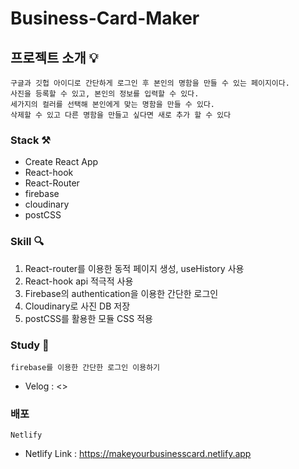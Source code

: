 # Business-Card-Maker

## 프로젝트 소개 💡

```
구글과 깃헙 아이디로 간단하게 로그인 후 본인의 명함을 만들 수 있는 페이지이다.
사진을 등록할 수 있고, 본인의 정보를 입력할 수 있다.
세가지의 컬러를 선택해 본인에게 맞는 명함을 만들 수 있다.
삭제할 수 있고 다른 명함을 만들고 싶다면 새로 추가 할 수 있다
```

### Stack ⚒
+ Create React App
+ React-hook
+ React-Router
+ firebase
+ cloudinary
+ postCSS

### Skill 🔍
1. React-router를 이용한 동적 페이지 생성, useHistory 사용
2. React-hook api 적극적 사용
3. Firebase의 authentication을 이용한 간단한 로그인
4. Cloudinary로 사진 DB 저장
5. postCSS를 활용한 모듈 CSS 적용

### Study 📌
`firebase를 이용한 간단한 로그인 이용하기`
- Velog : <>

### 배포
`Netlify`
- Netlify Link : <https://makeyourbusinesscard.netlify.app>
